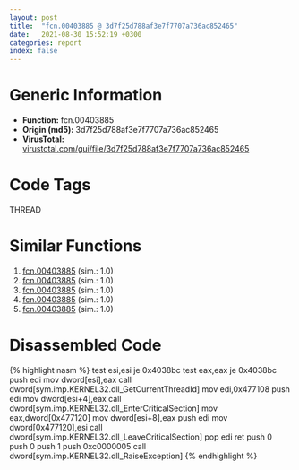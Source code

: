 ```yaml
---
layout: post
title:  "fcn.00403885 @ 3d7f25d788af3e7f7707a736ac852465"
date:   2021-08-30 15:52:19 +0300
categories: report
index: false
---
```


# Generic Information
- **Function:** fcn.00403885
- **Origin (md5):** 3d7f25d788af3e7f7707a736ac852465
- **VirusTotal:** [virustotal.com/gui/file/3d7f25d788af3e7f7707a736ac852465][virustotal_ref]

# Code Tags
<span class="tag" id="THREAD">THREAD</span>


# Similar Functions

1. [fcn.00403885][similar_1_ref] (sim.: 1.0)
2. [fcn.00403885][similar_2_ref] (sim.: 1.0)
3. [fcn.00403885][similar_3_ref] (sim.: 1.0)
4. [fcn.00403885][similar_4_ref] (sim.: 1.0)
5. [fcn.00403885][similar_5_ref] (sim.: 1.0)


# Disassembled Code

{% highlight nasm %}
test esi,esi
je 0x4038bc
test eax,eax
je 0x4038bc
push edi
mov dword[esi],eax
call dword[sym.imp.KERNEL32.dll_GetCurrentThreadId]
mov edi,0x477108
push edi
mov dword[esi+4],eax
call dword[sym.imp.KERNEL32.dll_EnterCriticalSection]
mov eax,dword[0x477120]
mov dword[esi+8],eax
push edi
mov dword[0x477120],esi
call dword[sym.imp.KERNEL32.dll_LeaveCriticalSection]
pop edi
ret 
push 0
push 0
push 1
push 0xc0000005
call dword[sym.imp.KERNEL32.dll_RaiseException]
{% endhighlight %}


[similar_1_ref]: /report/fcn.00403885@c6d5547a6b11db0106596d8a93b709be
[similar_2_ref]: /report/fcn.00403885@3aa98225e51cbcae2d334c8b6b4ed9fd
[similar_3_ref]: /report/fcn.00403885@b8ffcf0d951c7d37479fa3db3e1274bb
[similar_4_ref]: /report/fcn.00403885@6e426bd8e348fab7a17ba317fb0f2d87
[similar_5_ref]: /report/fcn.00403885@96c77dffd0b78b42b39cc488af0b9ae9
[virustotal_ref]: https://www.virustotal.com/gui/file/3d7f25d788af3e7f7707a736ac852465